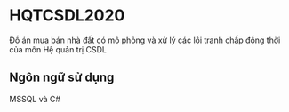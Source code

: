 # HQTCSDL2020
Đồ án mua bán nhà đất có mô phỏng và xử lý các lỗi tranh chấp đồng thời của môn Hệ quản trị CSDL


## Ngôn ngữ sử dụng
MSSQL và C#
